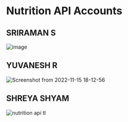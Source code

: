 # Nutrition API Accounts

## SRIRAMAN S
![image](https://user-images.githubusercontent.com/71515520/201830760-710e2422-9e97-4122-bf39-a4eece34c2c7.png)

## YUVANESH R
![Screenshot from 2022-11-15 18-12-56](https://user-images.githubusercontent.com/96137585/201922504-4d53af26-fc2a-4f4b-a45f-1a8dbf21ec68.png)

## SHREYA SHYAM
![nutrition api tl](https://user-images.githubusercontent.com/96543706/202866599-e07c11ed-12cd-48b6-8b8f-d2190f8f8276.png)

